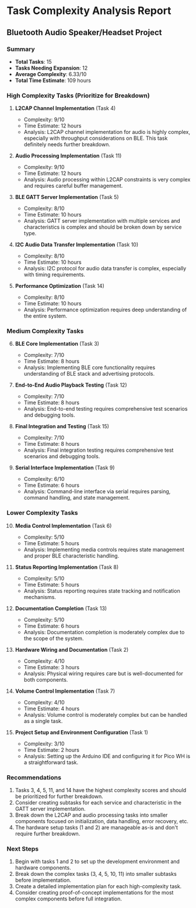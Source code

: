 # Task Complexity Analysis Report
## Bluetooth Audio Speaker/Headset Project

### Summary
- **Total Tasks**: 15
- **Tasks Needing Expansion**: 12
- **Average Complexity**: 6.33/10
- **Total Time Estimate**: 109 hours

### High Complexity Tasks (Prioritize for Breakdown)

1. **L2CAP Channel Implementation** (Task 4)
   - Complexity: 9/10
   - Time Estimate: 12 hours
   - Analysis: L2CAP channel implementation for audio is highly complex, especially with throughput considerations on BLE. This task definitely needs further breakdown.

2. **Audio Processing Implementation** (Task 11)
   - Complexity: 9/10
   - Time Estimate: 12 hours
   - Analysis: Audio processing within L2CAP constraints is very complex and requires careful buffer management.

3. **BLE GATT Server Implementation** (Task 5)
   - Complexity: 8/10
   - Time Estimate: 10 hours
   - Analysis: GATT server implementation with multiple services and characteristics is complex and should be broken down by service type.

4. **I2C Audio Data Transfer Implementation** (Task 10)
   - Complexity: 8/10
   - Time Estimate: 10 hours
   - Analysis: I2C protocol for audio data transfer is complex, especially with timing requirements.

5. **Performance Optimization** (Task 14)
   - Complexity: 8/10
   - Time Estimate: 10 hours
   - Analysis: Performance optimization requires deep understanding of the entire system.

### Medium Complexity Tasks

6. **BLE Core Implementation** (Task 3)
   - Complexity: 7/10
   - Time Estimate: 8 hours
   - Analysis: Implementing BLE core functionality requires understanding of BLE stack and advertising protocols.

7. **End-to-End Audio Playback Testing** (Task 12)
   - Complexity: 7/10
   - Time Estimate: 8 hours
   - Analysis: End-to-end testing requires comprehensive test scenarios and debugging tools.

8. **Final Integration and Testing** (Task 15)
   - Complexity: 7/10
   - Time Estimate: 8 hours
   - Analysis: Final integration testing requires comprehensive test scenarios and debugging tools.

9. **Serial Interface Implementation** (Task 9)
   - Complexity: 6/10
   - Time Estimate: 6 hours
   - Analysis: Command-line interface via serial requires parsing, command handling, and state management.

### Lower Complexity Tasks

10. **Media Control Implementation** (Task 6)
    - Complexity: 5/10
    - Time Estimate: 5 hours
    - Analysis: Implementing media controls requires state management and proper BLE characteristic handling.

11. **Status Reporting Implementation** (Task 8)
    - Complexity: 5/10
    - Time Estimate: 5 hours
    - Analysis: Status reporting requires state tracking and notification mechanisms.

12. **Documentation Completion** (Task 13)
    - Complexity: 5/10
    - Time Estimate: 6 hours
    - Analysis: Documentation completion is moderately complex due to the scope of the system.

13. **Hardware Wiring and Documentation** (Task 2)
    - Complexity: 4/10
    - Time Estimate: 3 hours
    - Analysis: Physical wiring requires care but is well-documented for both components.

14. **Volume Control Implementation** (Task 7)
    - Complexity: 4/10
    - Time Estimate: 4 hours
    - Analysis: Volume control is moderately complex but can be handled as a single task.

15. **Project Setup and Environment Configuration** (Task 1)
    - Complexity: 3/10
    - Time Estimate: 2 hours
    - Analysis: Setting up the Arduino IDE and configuring it for Pico WH is a straightforward task.

### Recommendations

1. Tasks 3, 4, 5, 11, and 14 have the highest complexity scores and should be prioritized for further breakdown.
2. Consider creating subtasks for each service and characteristic in the GATT server implementation.
3. Break down the L2CAP and audio processing tasks into smaller components focused on initialization, data handling, error recovery, etc.
4. The hardware setup tasks (1 and 2) are manageable as-is and don't require further breakdown.

### Next Steps

1. Begin with tasks 1 and 2 to set up the development environment and hardware components.
2. Break down the complex tasks (3, 4, 5, 10, 11) into smaller subtasks before implementation.
3. Create a detailed implementation plan for each high-complexity task.
4. Consider creating proof-of-concept implementations for the most complex components before full integration. 